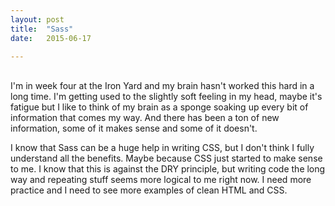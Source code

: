 ```yaml
---
layout: post
title:  "Sass"
date:   2015-06-17 

---
```

<br/>
I'm in week four at the Iron Yard and my brain hasn't worked this hard in 
a long time. I'm getting used to the slightly soft feeling in my head, maybe it's fatigue but I like to think of my brain as a sponge soaking up every bit of information that comes my way. And there has been a ton of new information, some of it makes sense and some of it doesn't.  
<br/>

I know that Sass can be a huge help in writing CSS, but I don't think I fully understand all the benefits. Maybe because CSS just started to make sense to me. I know that this is against the DRY principle, but writing code the long way and repeating stuff seems more logical to me right now. I need more practice and I need to see more examples of clean HTML and CSS.

